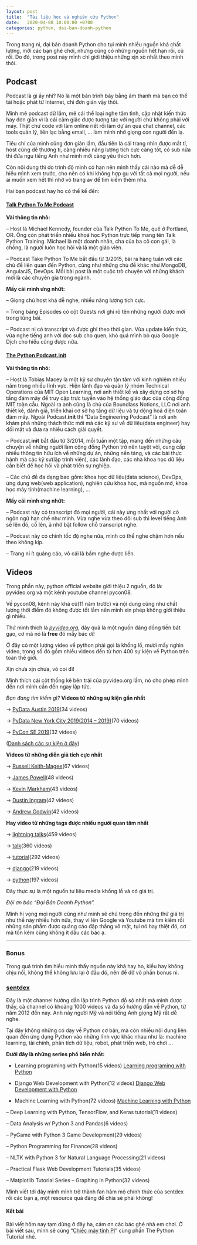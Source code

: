 ```yaml
---
layout: post
title:  "Tài liệu học và nghiên cứu Python"
date:   2020-04-08 10:00:00 +0700
categories: python, dai-ban-doanh-python
---
```


Trong trang ni, đại bản doanh Python cho tụi mình nhiều nguồn khá chất lượng, mời các bạn ghé chơi, nhưng cũng có những nguồn hết hạn rồi, cũ rồi. Do đó, trong post này mình chỉ giới thiệu những xịn xò nhất theo mình thôi. 

## Podcast

Podcast là gì ấy nhỉ? Nó là một bản trình bày bằng âm thanh mà bạn có thể tải hoặc phát từ Internet, chỉ đơn giản vậy thôi.

Mình mê podcast dữ lắm, mê cái thể loại nghe tâm tình, cập nhật kiến thức hay đơn giản vì là cái cảm giác được tương tác với người chứ không phải với máy. Thật chứ code với làm online riết rồi làm dự án qua chat channel, các tools quản lý, liên lạc bằng email, … làm mình nhớ giọng con người đến lạ. 

Tiêu chí của mình cũng đơn giản lắm, đầu tiên là cái trang nhìn được mắt tí, host cũng dễ thương tí, càng nhiều năng lượng tích cực càng tốt, có sub nữa thì đứa ngu tiếng Anh như mình mới càng yêu thích hơn. 

Còn nội dung thì do trình độ mình có hạn nên mình thấy cái nào mà dễ dễ hiểu mình xem trước, cho nên có khi không hợp gu với tất cả mọi người, nếu ai muốn xem hết thì nhớ vô trang av để tìm kiếm thêm nha.

Hai bạn podcast hay ho có thể kể đến:
#### [Talk Python To Me Podcast](https://talkpython.fm/)

**Vài thông tin nhỏ:**

– Host là Michael Kennedy, founder của Talk Python To Me, quê ở Portland, OR. Ông còn phát triển nhiều khoá học Python trực tiếp mang tên Talk Python Training. Michael là một doanh nhân, cha của ba cô con gái, là chồng, là người luôn học hỏi và là một giáo viên.

– Podcast Take Python To Me bắt đầu từ 3/2015, bài ra hàng tuần với các chủ đề liên quan đến Python, cũng như những chủ đề khác như MongoDB, AngularJS, DevOps. Mỗi bài post là một cuộc trò chuyện với những khách mời là các chuyên gia trong ngành.

**Mấy cái mình ưng nhứt:**

– Giọng chú host khá dễ nghe, nhiều năng lượng tích cực.

– Trong bảng Episodes có cột Guests nơi ghi rõ tên những người được mời trong từng bài.

– Podcast ni có transcript và được ghi theo thời gian. Vừa update kiến thức, vừa nghe tiếng anh với đọc sub cho quen, khó quá mình bỏ qua Google Dịch cho hiểu cũng được nữa.
#### [The Python Podcast.__init__](https://www.pythonpodcast.com/)

**Vài thông tin nhỏ:**

– Host là Tobias Macey là một kỹ sư chuyên tận tâm với kinh nghiệm nhiều năm trong nhiều lĩnh vực. Hiện lãnh đạo và quản lý nhóm Technical Operations của MIT Open Learning, nơi anh thiết kế và xây dựng cơ sở hạ tầng đám mây để truy cập trực tuyến vào hệ thống giáo dục của cộng đồng MIT toàn cầu. Ngoài ra anh cũng là chủ của Boundlass Notions, LLC nơi anh thiết kế, đánh giá, triển khai cơ sở hạ tầng dữ liệu và tự động hoá điện toán đám mây. Ngoài Podcast.__init__ thì “Data Engineering Podcast” là nơi anh khám phá những thách thức mới mà các kỹ sư về dữ liệu(data engineer) hay đối mặt và đưa ra nhiều cách giải quyết.

– Podcast.__init__ bắt đầu từ 3/2014, mỗi tuần một tập, mang đến những câu chuyện về những người làm cộng đồng Python trở nên tuyệt vời, cung cấp nhiều thông tin hữu ích về những dự án, những nền tảng, và các bài thực hành mà các kỹ sư(lập trình viên), các lãnh đạo, các nhà khoa học dữ liệu cần biết để học hỏi và phát triển sự nghiệp.

– Các chủ đề đa dạng bao gồm: khoa học dữ liệu(data science), DevOps, ứng dụng web(web application), nghiên cứu khoa học, mã nguồn mở, khoa học máy tính(machine learning), …

**Mấy cái mình ưng nhứt:**

– Podcast này có transcript đó mọi người, cái này ưng nhất với người có ngôn ngữ hạn chế như mình. Vừa nghe vừa theo dõi sub thì level tiếng Anh sẽ lên đó, cố lên, à nhớ bật follow chỗ transcript nghe.

– Podcast này có chỉnh tốc độ nghe nữa, mình có thể nghe chậm hơn nếu theo không kịp. 

– Trang ni ít quảng cáo, vô cái là bấm nghe được liền.

## Videos

Trong phần này, python official website giới thiệu 2 nguồn, đó là: pyvideo.org và một kênh youtube channel pycon08.

Về pycon08, kênh này khá cũ(11 năm trước) và nội dung cũng như chất lượng thời điểm đó không được tốt lắm nên mình xin phép không giới thiệu gì nhiều.

Thứ mình thích là *[pyvideo.org](https://pyvideo.org/)*, đây quả là một nguồn đáng đồng tiền bát gạo, cơ mà nó là **free** đó mấy bác ơi!

Ở đây có một lượng video về python phải gọi là khổng lồ, mười mấy nghìn video, trong số đó gồm nhiều videos đến từ hơn 400 sự kiện về Python trên toàn thế giới. 

Xịn chưa xịn chưa, vô coi đi!

Mình thích cái cột thống kê bên trái của pyvideo.org lắm, nó cho phép mình đến nơi mình cần đến ngay lập tức. 

*Bạn đang tìm kiếm gì?*
**Videos từ những sự kiện gần nhất**

→  [PyData Austin 2019](https://pyvideo.org/events/pydata-austin-2019.html)(34 videos)

→  [PyData New York City 2019(2014 – 2019)](https://pyvideo.org/events/pydata-new-york-city-2019.html)(70 videos)

→  [PyCon SE 2019](https://pyvideo.org/events/pycon-se-2019.html)(32 videos)

([Danh sách các sự kiện ở đây](https://pyvideo.org/events.html))

**Videos từ những diễn giả tích cực nhất**

→ [Russell Keith-Magee](https://pyvideo.org/speaker/russell-keith-magee.html)(67 videos)

→ [James Powell](https://pyvideo.org/speaker/james-powell.html)(48 videos)

→ [Kevin Markham](https://pyvideo.org/speaker/kevin-markham.html)(43 videos)

→ [Dustin Ingram](https://pyvideo.org/speaker/dustin-ingram.html)(42 videos)

→ [Andrew Godwin](https://pyvideo.org/speaker/andrew-godwin.html)(42 videos)

**Hay video từ những tags được nhiều người quan tâm nhất**

→ [lightning talks](https://pyvideo.org/tag/lightning-talks/)(459 videos)

→ [talk](https://pyvideo.org/tag/talk/)(360 videos)

→ [tutorial](https://pyvideo.org/tag/tutorial/)(292 videos)

→ [django](https://pyvideo.org/tag/django/)(219 videos)

→ [python](https://pyvideo.org/tag/python/)(197 videos)

Đây thực sự là một nguồn tư liệu media khổng lồ và có giá trị. 

*Đội ơn bác “Đại Bản Doanh Python”.*

Mình hi vọng mọi người cũng như mình sẽ chú trọng đến những thứ giá trị như thế này nhiều hơn nữa, thay vì lên Google và Youtube mà tìm kiếm rồi những sản phẩm được quảng cáo đập thẳng vô mặt, tụi nó hay thiệt đó, cơ mà tốn kém cũng không ít đâu các bác ạ.

<hr>

### Bonus

Trong quá trình tìm hiểu mình thấy nguồn này khá hay ho, kiểu hay không chịu nổi, không thể không lưu lại ở đâu đó, nên để đỡ vô phần bonus ni.

### [sentdex](https://www.youtube.com/user/sentdex)

Đây là một channel hướng dẫn lập trình Python đồ sộ nhất mà mình được thấy, cả channel có khoảng 1000 videos và đa số hướng dẫn về Python, từ năm 2012 đến nay. Anh này người Mỹ và nói tiếng Anh giọng Mỹ rất dễ nghe.

Tại đây không những có dạy về Python cơ bản, mà còn nhiều nội dung liên quan đến ứng dụng Python vào những lĩnh vực khác nhau như là: machine learning, tài chính, phân tích dữ liệu, robot, phát triển web, trò chơi …

**Dưới đây là những series phổ biến nhất:**

- Learning programing with Python(15 videos)
[Learning programing with Python](https://www.youtube.com/watch?v=eXBD2bB9-RA&list=PLQVvvaa0QuDeAams7fkdcwOGBpGdHpXln)

- Django Web Development with Python(12 videos)
[Django Web Development with Python](https://www.youtube.com/watch?v=yD0_1DPmfKM&list=PLQVvvaa0QuDe9nqlirjacLkBYdgc2inh3)

- Machine Learning with Python(72 videos)
[Machine Learning with Python](https://www.youtube.com/watch?v=OGxgnH8y2NM&list=PLQVvvaa0QuDfKTOs3Keq_kaG2P55YRn5v)

– Deep Learning with Python, TensorFlow, and Keras tutorial(11 videos)
[](https://www.youtube.com/watch?v=wQ8BIBpya2k&list=PLQVvvaa0QuDfhTox0AjmQ6tvTgMBZBEXN)

– Data Analysis w/ Python 3 and Pandas(6 videos)
[](https://www.youtube.com/watch?v=nLw1RNvfElg&list=PLQVvvaa0QuDfSfqQuee6K8opKtZsh7sA9)

– PyGame with Python 3 Game Development(29 videos)
[](https://www.youtube.com/watch?v=ujOTNg17LjI&list=PLQVvvaa0QuDdLkP8MrOXLe_rKuf6r80KO)

– Python Programming for Finance(28 videos)
[](https://www.youtube.com/watch?v=2BrpKpWwT2A&list=PLQVvvaa0QuDcOdF96TBtRtuQksErCEBYZ)

– NLTK with Python 3 for Natural Language Processing(21 videos)
[](https://www.youtube.com/watch?v=FLZvOKSCkxY&list=PLQVvvaa0QuDf2JswnfiGkliBInZnIC4HL)

– Practical Flask Web Development Tutorials(35 videos)
[](https://www.youtube.com/watch?v=Lv1fv-HmkQo&list=PLQVvvaa0QuDc_owjTbIY4rbgXOFkUYOUB)

– Matplotlib Tutorial Series – Graphing in Python(32 videos)
[](https://www.youtube.com/watch?v=q7Bo_J8x_dw&list=PLQVvvaa0QuDfefDfXb9Yf0la1fPDKluPF)

Mình viết tới đây mình mình trở thành fan hâm mộ chính thức của sentdex rồi các bạn ạ, một resource quá đáng để chia sẻ phải không!

#### Kết bài
Bài viết hôm nay tạm dừng ở đây ha, cám ơn các bác ghé nhà em chơi.
Ở bài viết sau, mình sẽ cùng “[Chiếc máy tính PI](https://graphicdthanh.github.io/python/dai-ban-doanh-python/2020/05/20/chiec-may-tinh-PI.html)” cùng phần The Python Tutorial nhé.